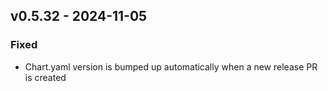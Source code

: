 ## v0.5.32 - 2024-11-05
### Fixed
* Chart.yaml version is bumped up automatically when a new release PR is created
